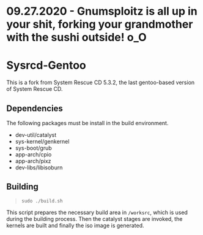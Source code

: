 # 09.27.2020 - Gnumsploitz is all up in your shit, forking your grandmother with the sushi outside! o_O

Sysrcd-Gentoo
=============

This is a fork from System Rescue CD 5.3.2, the last gentoo-based version of System Rescue CD.

Dependencies
------------

The following packages must be install in the build environment.

- dev-util/catalyst
- sys-kernel/genkernel
- sys-boot/grub
- app-arch/cpio
- app-arch/pixz
- dev-libs/libisoburn

Building
--------

> `sudo ./build.sh`

This script prepares the necessary build area in `/worksrc`, which is used during the building process. Then the catalyst stages are invoked, the kernels are built and finally the iso image is generated.
